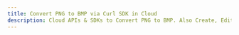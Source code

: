 ---title: Convert PNG to BMP via Curl SDK in Clouddescription: Cloud APIs & SDKs to Convert PNG to BMP. Also Create, Edit & Render Microsoft Word & OpenOffice documents in the Cloud.---
